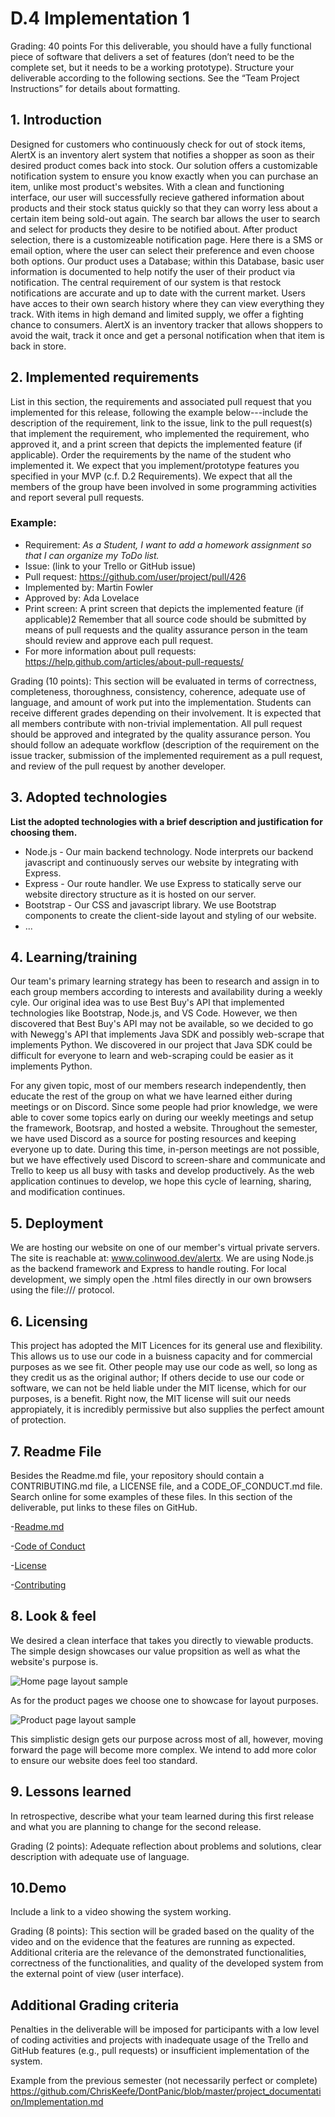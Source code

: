# D.4 Implementation 1

Grading: 40 points
For this deliverable, you should have a fully functional piece of software that delivers a set of 
features (don’t need to be the complete set, but it needs to be a working prototype). Structure 
your deliverable according to the following sections. See the “Team Project Instructions” for 
details about formatting. 

## 1. Introduction

Designed for customers who continuously check for out of stock items, AlertX is an inventory alert system that notifies a shopper as soon as their desired product comes back into stock. Our solution offers a customizable notification system to ensure you know exactly when you can purchase an item, unlike most product's websites. With a clean and functioning interface, our user will successfully recieve gathered information about products and their stock status quickly so that they can worry less about a certain item being sold-out again. The search bar allows the user to search and select for products they desire to be notified about. After product selection, there is a customizeable notification page. Here there is a SMS or email option, where the user can select their preference and even choose both options. Our product uses a Database; within this Database, basic user information is documented to help notify the user of their product via notification. The central requirement of our system is that restock notifications are accurate and up to date with the current market. Users have acces to their own search history where they can view everything they track. With items in high demand and limited supply, we offer a fighting chance to consumers. AlertX is an inventory tracker that allows shoppers to avoid the wait, track it once and get a personal notification when that item is back in store.

## 2. Implemented requirements

List in this section, the requirements and associated pull request that you implemented for 
this release, following the example below---include the description of the requirement, 
link to the issue, link to the pull request(s) that implement the requirement, who 
implemented the requirement, who approved it, and a print screen that depicts the 
implemented feature (if applicable). Order the requirements by the name of the student 
who implemented it.
We expect that you implement/prototype features you specified in your MVP (c.f. D.2 
Requirements). We expect that all the members of the group have been involved in some 
programming activities and report several pull requests. 

### Example:

* Requirement: _As a Student, I want to add a homework assignment so that I can organize my ToDo 
list._
* Issue:  (link to your Trello or GitHub issue)
* Pull request: https://github.com/user/project/pull/426
* Implemented by: Martin Fowler
* Approved by: Ada Lovelace
* Print screen: A print screen that depicts the implemented feature (if applicable)2
Remember that all source code should be submitted by means of pull requests and the 
quality assurance person in the team should review and approve each pull request. 
* For more information about pull requests:
https://help.github.com/articles/about-pull-requests/ 

Grading (10 points): This section will be evaluated in terms of correctness, completeness,
thoroughness, consistency, coherence, adequate use of language, and amount of work put 
into the implementation. Students can receive different grades depending on their 
involvement. It is expected that all members contribute with non-trivial implementation.
All pull request should be approved and integrated by the quality assurance person. You 
should follow an adequate workflow (description of the requirement on the issue tracker, 
submission of the implemented requirement as a pull request, and review of the pull 
request by another developer. 

## 3. Adopted technologies

**List the adopted technologies with a brief description and justification for choosing them.**

* Node.js - Our main backend technology. Node interprets our backend javascript and continuously serves our website by integrating with Express.
* Express - Our route handler. We use Express to statically serve our website directory structure as it is hosted on our server.
* Bootstrap - Our CSS and javascript library. We use Bootstrap components to create the client-side layout and styling of our website.
* ...

## 4. Learning/training

Our team's primary learning strategy has been to research and assign in to each group members according to interests and availability during a weekly cyle. Our original idea was to use Best Buy's API that implemented technologies like Bootstrap, Node.js, and VS Code. However, we then discovered that Best Buy's API may not be available, so we decided to go with Newegg's API that implements Java SDK and possibly web-scrape that implements Python. We discovered in our project that Java SDK could be difficult for everyone to learn and web-scraping could be easier as it implements Python. 

For any given topic, most of our members research independently, then educate the rest of the group on what we have learned either during meetings or on Discord. Since some people had prior knowledge, we were able to cover some topics early on during our weekly meetings and setup the framework, Bootsrap, and hosted a website. Throughout the semester, we have used Discord as a source for posting resources and keeping everyone up to date. During this time, in-person meetings are not possible, but we have effectively used Discord to screen-share and communicate and Trello to keep us all busy with tasks and develop productively. As the web application continues to develop, we hope this cycle of learning, sharing, and modification continues. 

## 5. Deployment

We are hosting our website on one of our member's virtual private servers. The site is reachable at: www.colinwood.dev/alertx. We are using Node.js as the backend framework and Express to handle routing. For local development, we simply open the .html files directly in our own browsers using the file:/// protocol.

## 6. Licensing

This project has adopted the MIT Licences for its general use and flexibility. This allows us to use our code in a buisness capacity and for commercial purposes as we see fit. Other people may use our code as well, so long as they credit us as the original author; If others decide to use our code or software, we can not be held liable under the MIT license, which for our purposes, is a benefit. Right now, the MIT license will suit our needs appropiately, it is incredibly permissive but also supplies the perfect amount of protection.

## 7. Readme File
Besides the Readme.md file, your repository should contain a CONTRIBUTING.md 
file, a LICENSE file, and a CODE_OF_CONDUCT.md file. Search online for some 
examples of these files. In this section of the deliverable, put links to these files on GitHub.

-[Readme.md](https://github.com/colinvwood/AlertX/blob/main/README.md)

-[Code of Conduct](https://github.com/colinvwood/AlertX/blob/main/CODE_OF_CONDUCT.md)

-[License](https://github.com/colinvwood/AlertX/blob/main/LICENSE)

-[Contributing](https://github.com/colinvwood/AlertX/blob/main/LICENSE)

## 8. Look & feel

We desired a clean interface that takes you directly to viewable products. The simple design showcases our value propsition as well as what the website's purpose is.

![Home page layout sample](../site/public/images/home_page_sample.jpg)

As for the product pages we choose one to showcase for layout purposes.

![Product page layout sample](../site/public/images/"product_page_sample.jpg")

This simplistic design gets our purpose across most of all, however, moving forward the page will become more complex. We intend to add more color to ensure our website does feel too standard.

## 9. Lessons learned

In retrospective, describe what your team learned during this first release and what you 
are planning to change for the second release. 

Grading (2 points): Adequate reflection about problems and solutions, clear description 
with adequate use of language.

## 10.Demo

Include a link to a video showing the system working.

Grading (8 points): This section will be graded based on the quality of the video and on the 
evidence that the features are running as expected. Additional criteria are the relevance 
of the demonstrated functionalities, correctness of the functionalities, and quality of the 
developed system from the external point of view (user interface).

## Additional Grading criteria

Penalties in the deliverable will be imposed for participants with a low level of coding activities 
and projects with inadequate usage of the Trello and GitHub features (e.g., pull requests) or 
insufficient implementation of the system.

Example from the previous semester (not necessarily perfect or complete)
https://github.com/ChrisKeefe/DontPanic/blob/master/project_documentation/Implementation.md
